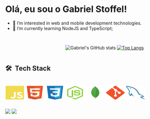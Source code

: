 # Olá, eu sou o Gabriel Stoffel!

- 👀 I’m interested in web and mobile development technologies.
- 🌱 I’m currently learning NodeJS and TypeScript;
 <br>
 
 <div style="
    display: flex;
    justify-content: space-around;
    align-items: center;"><br>
 
 ![Gabriel's GitHub stats](https://github-readme-stats.vercel.app/api?username=gabstoffel&show_icons=true&theme=dracula)
 [![Top Langs](https://github-readme-stats.vercel.app/api/top-langs/?username=gabstoffel&count_private=true&layout=compact&theme=dracula)](https://github.com/gabstoffel/github-readme-stats)
 
 </div>

<h2> 🛠 &nbsp;Tech Stack</h2>
 
 
<div style="display: inline_block"><br>
  <img align="center"  height="45" width="60" src="https://raw.githubusercontent.com/devicons/devicon/master/icons/javascript/javascript-plain.svg">
  <img align="center"  height="45" width="60" src="https://raw.githubusercontent.com/devicons/devicon/master/icons/html5/html5-original.svg">
  <img align="center"  height="45" width="60" src="https://raw.githubusercontent.com/devicons/devicon/master/icons/css3/css3-original.svg">
  <img align="center"  height="45" width="60" src="https://raw.githubusercontent.com/devicons/devicon/master/icons/nodejs/nodejs-original.svg"
  <img align="center"  height="45" width="60" src="https://raw.githubusercontent.com/devicons/devicon/master/icons/express/express-original.svg">
  <img align="center"  height="45" width="60" src="https://raw.githubusercontent.com/devicons/devicon/master/icons/mongodb/mongodb-original.svg">
  <img align="center"  height="45" width="60" src="https://raw.githubusercontent.com/devicons/devicon/master/icons/git/git-original.svg">
  <img align="center"  height="45" width="60" src="https://raw.githubusercontent.com/devicons/devicon/master/icons/mysql/mysql-original.svg">
</div>

 
   ##

 <div>
   <a href = "mailto:gc.stoffel03@gmail.com"><img src="https://img.shields.io/badge/-Gmail-%23333?style=for-the-badge&logo=gmail&logoColor=white" target="_blank"></a>
  <a href="https://www.linkedin.com/in/gabriel-stoffel-481755231" target="_blank"><img src="https://img.shields.io/badge/-LinkedIn-%230077B5?style=for-the-badge&logo=linkedin&logoColor=white" target="_blank"></a>
 </div>
